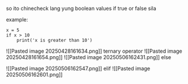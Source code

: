so ito chinecheck lang yung boolean values if true or false sila

example:

```
x = 5
if x > 10
	print('x is greater than 10')
```


![[Pasted image 20250428161634.png]]
ternary operator
![[Pasted image 20250428161654.png]]
![[Pasted image 20250506162431.png]]
else

![[Pasted image 20250506162547.png]]
elif
![[Pasted image 20250506162601.png]]